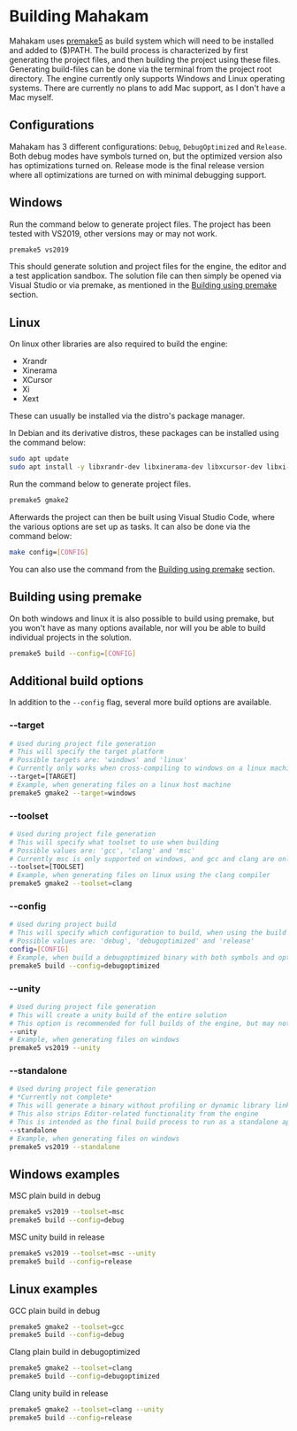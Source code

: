# Building Mahakam
Mahakam uses [premake5](https://premake.github.io/download) as build system which will need to be installed and added to ($)PATH.
The build process is characterized by first generating the project files, and then building the project using these files.
Generating build-files can be done via the terminal from the project root directory.
The engine currently only supports Windows and Linux operating systems.
There are currently no plans to add Mac support, as I don't have a Mac myself.

## Configurations
Mahakam has 3 different configurations: `Debug`, `DebugOptimized` and `Release`.
Both debug modes have symbols turned on, but the optimized version also has optimizations turned on.
Release mode is the final release version where all optimizations are turned on with minimal debugging support.

## Windows
Run the command below to generate project files.
The project has been tested with VS2019, other versions may or may not work.
```bash
premake5 vs2019
```

This should generate solution and project files for the engine, the editor and a test application sandbox.
The solution file can then simply be opened via Visual Studio or via premake, as mentioned in the [Building using premake](https://github.com/KredeGC/Mahakam/blob/master/BUILDING.md#building-using-premake) section.

## Linux
On linux other libraries are also required to build the engine:
* Xrandr
* Xinerama
* XCursor
* Xi
* Xext

These can usually be installed via the distro's package manager.

In Debian and its derivative distros, these packages can be installed using the command below:
```bash
sudo apt update
sudo apt install -y libxrandr-dev libxinerama-dev libxcursor-dev libxi-dev libxext-dev
```

Run the command below to generate project files.
```bash
premake5 gmake2
```

Afterwards the project can then be built using Visual Studio Code, where the various options are set up as tasks. It can also be done via the command below:
```bash
make config=[CONFIG]
```
You can also use the command from the [Building using premake](https://github.com/KredeGC/Mahakam/blob/master/BUILDING.md#building-using-premake) section.

## Building using premake
On both windows and linux it is also possible to build using premake, but you won't have as many options available, nor will you be able to build individual projects in the solution.
```bash
premake5 build --config=[CONFIG]
```

## Additional build options
In addition to the `--config` flag, several more build options are available.

### --target
```bash
# Used during project file generation
# This will specify the target platform
# Possible targets are: 'windows' and 'linux'
# Currently only works when cross-compiling to windows on a linux machine using MinGW
--target=[TARGET]
# Example, when generating files on a linux host machine
premake5 gmake2 --target=windows
```

### --toolset
```bash
# Used during project file generation
# This will specify what toolset to use when building
# Possible values are: 'gcc', 'clang' and 'msc'
# Currently msc is only supported on windows, and gcc and clang are only supported on linux
--toolset=[TOOLSET]
# Example, when generating files on linux using the clang compiler
premake5 gmake2 --toolset=clang
```

### --config
```bash
# Used during project build
# This will specify which configuration to build, when using the build command in premake
# Possible values are: 'debug', 'debugoptimized' and 'release'
config=[CONFIG]
# Example, when build a debugoptimized binary with both symbols and optimizations
premake5 build --config=debugoptimized
```

### --unity
```bash
# Used during project file generation
# This will create a unity build of the entire solution
# This option is recommended for full builds of the engine, but may not be practical for incremental changes
--unity
# Example, when generating files on windows
premake5 vs2019 --unity
```

### --standalone
```bash
# Used during project file generation
# *Currently not complete*
# This will generate a binary without profiling or dynamic library linking
# This also strips Editor-related functionality from the engine
# This is intended as the final build process to run as a standalone application
--standalone
# Example, when generating files on windows
premake5 vs2019 --standalone
```

## Windows examples
MSC plain build in debug
```bash
premake5 vs2019 --toolset=msc
premake5 build --config=debug
```
MSC unity build in release
```bash
premake5 vs2019 --toolset=msc --unity
premake5 build --config=release
```

## Linux examples
GCC plain build in debug
```bash
premake5 gmake2 --toolset=gcc
premake5 build --config=debug
```
Clang plain build in debugoptimized
```bash
premake5 gmake2 --toolset=clang
premake5 build --config=debugoptimized
```
Clang unity build in release
```bash
premake5 gmake2 --toolset=clang --unity
premake5 build --config=release
```